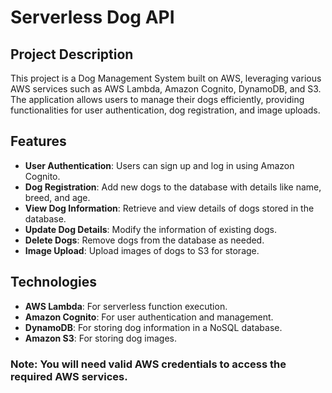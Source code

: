 # Serverless Dog API

## Project Description

This project is a Dog Management System built on AWS, leveraging various AWS services such as AWS Lambda, Amazon Cognito, DynamoDB, and S3. The application allows users to manage their dogs efficiently, providing functionalities for user authentication, dog registration, and image uploads.

## Features

- **User Authentication**: Users can sign up and log in using Amazon Cognito.
- **Dog Registration**: Add new dogs to the database with details like name, breed, and age.
- **View Dog Information**: Retrieve and view details of dogs stored in the database.
- **Update Dog Details**: Modify the information of existing dogs.
- **Delete Dogs**: Remove dogs from the database as needed.
- **Image Upload**: Upload images of dogs to S3 for storage.

## Technologies

- **AWS Lambda**: For serverless function execution.
- **Amazon Cognito**: For user authentication and management.
- **DynamoDB**: For storing dog information in a NoSQL database.
- **Amazon S3**: For storing dog images.

### Note: You will need valid AWS credentials to access the required AWS services.
